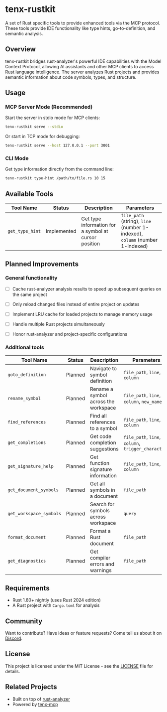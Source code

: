 # tenx-rustkit

A set of Rust specific tools to provide enhanced tools via the MCP protocol. These tools provide IDE functionality like type hints, go-to-definition, and semantic analysis.

## Overview

tenx-rustkit bridges rust-analyzer's powerful IDE capabilities with the Model Context Protocol, allowing AI assistants and other MCP clients to access Rust language intelligence. The server analyzes Rust projects and provides semantic information about code symbols, types, and structure.

## Usage

### MCP Server Mode (Recommended)

Start the server in stdio mode for MCP clients:

```bash
tenx-rustkit serve --stdio
```

Or start in TCP mode for debugging:

```bash
tenx-rustkit serve --host 127.0.0.1 --port 3001
```

### CLI Mode

Get type information directly from the command line:

```bash
tenx-rustkit type-hint /path/to/file.rs 10 15
```

## Available Tools

| Tool Name | Status | Description | Parameters |
|-----------|--------|-------------|------------|
| `get_type_hint` | Implemented | Get type information for a symbol at cursor position | `file_path` (string), `line` (number 1-indexed), `column` (number 1-indexed) |


## Planned Improvements

### General functionality

- [ ] Cache rust-analyzer analysis results to speed up subsequent queries on the same project
- [ ] Only reload changed files instead of entire project on updates
- [ ] Implement LRU cache for loaded projects to manage memory usage
- [ ] Handle multiple Rust projects simultaneously
- [ ] Honor rust-analyzer and project-specific configurations


### Additional tools

| Tool Name | Status | Description | Parameters |
|-----------|--------|-------------|------------|
| `goto_definition` | Planned | Navigate to symbol definition | `file_path`, `line`, `column` |
| `rename_symbol` | Planned | Rename a symbol across the workspace | `file_path`, `line`, `column`, `new_name` |
| `find_references` | Planned | Find all references to a symbol | `file_path`, `line`, `column` |
| `get_completions` | Planned | Get code completion suggestions | `file_path`, `line`, `column`, `trigger_character?` |
| `get_signature_help` | Planned | Get function signature information | `file_path`, `line`, `column` |
| `get_document_symbols` | Planned | Get all symbols in a document | `file_path` |
| `get_workspace_symbols` | Planned | Search for symbols across workspace | `query` |
| `format_document` | Planned | Format a Rust document | `file_path` |
| `get_diagnostics` | Planned | Get compiler errors and warnings | `file_path` |

## Requirements

- Rust 1.80+ nightly (uses Rust 2024 edition)
- A Rust project with `Cargo.toml` for analysis

## Community

Want to contribute? Have ideas or feature requests? Come tell us about it on
[Discord](https://discord.gg/fHmRmuBDxF).


## License

This project is licensed under the MIT License - see the [LICENSE](LICENSE) file for details.

## Related Projects

- Built on top of [rust-analyzer](https://github.com/rust-lang/rust-analyzer)
- Powered by [tenx-mcp](https://github.com/tenxhq/tenx-mcp)
